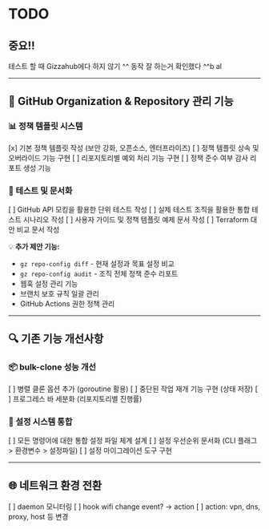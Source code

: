 # TODO

## 중요!!
테스트 할 때 Gizzahub에다 하지 않기 ^^
동작 잘 하는거 확인했다 ^^b al

---

## 🚀 GitHub Organization & Repository 관리 기능

### 📊 정책 템플릿 시스템
[x] 기본 정책 템플릿 작성 (보안 강화, 오픈소스, 엔터프라이즈)
[ ] 정책 템플릿 상속 및 오버라이드 기능 구현
[ ] 리포지토리별 예외 처리 기능 구현
[ ] 정책 준수 여부 감사 리포트 생성 기능

### 🧪 테스트 및 문서화
[ ] GitHub API 모킹을 활용한 단위 테스트 작성
[ ] 실제 테스트 조직을 활용한 통합 테스트 시나리오 작성
[ ] 사용자 가이드 및 정책 템플릿 예제 문서 작성
[ ] Terraform 대안 비교 문서 작성

💡 **추가 제안 기능:**
- `gz repo-config diff` - 현재 설정과 목표 설정 비교
- `gz repo-config audit` - 조직 전체 정책 준수 리포트
- 웹훅 설정 관리 기능
- 브랜치 보호 규칙 일괄 관리
- GitHub Actions 권한 정책 관리

---

## 🔍 기존 기능 개선사항

### 📦 bulk-clone 성능 개선
[ ] 병렬 클론 옵션 추가 (goroutine 활용)
[ ] 중단된 작업 재개 기능 구현 (상태 저장)
[ ] 프로그레스 바 세분화 (리포지토리별 진행률)

### 🔧 설정 시스템 통합
[ ] 모든 명령어에 대한 통합 설정 파일 체계 설계
[ ] 설정 우선순위 문서화 (CLI 플래그 > 환경변수 > 설정파일)
[ ] 설정 마이그레이션 도구 구현

---

## 🌐 네트워크 환경 전환
[ ] daemon 모니터링
[ ] hook wifi change event? -> action
[ ] action: vpn, dns, proxy, host 등 변경
